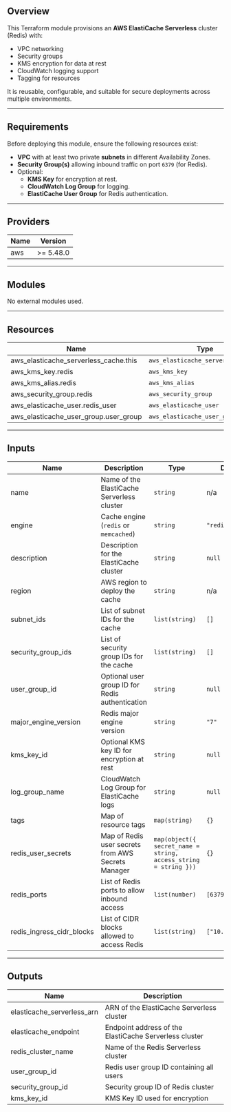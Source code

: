 ## Overview
This Terraform module provisions an **AWS ElastiCache Serverless** cluster (Redis) with:

- VPC networking
- Security groups
- KMS encryption for data at rest
- CloudWatch logging support
- Tagging for resources

It is reusable, configurable, and suitable for secure deployments across multiple environments.

---

## Requirements

Before deploying this module, ensure the following resources exist:

- **VPC** with at least two private **subnets** in different Availability Zones.
- **Security Group(s)** allowing inbound traffic on port `6379` (for Redis).
- Optional:
  - **KMS Key** for encryption at rest.
  - **CloudWatch Log Group** for logging.
  - **ElastiCache User Group** for Redis authentication.

---

## Providers

| Name | Version |
|------|---------|
| aws  | >= 5.48.0 |

---

## Modules

No external modules used.

---

## Resources

| Name | Type |
|------|------|
| aws_elasticache_serverless_cache.this | `aws_elasticache_serverless_cache` |
| aws_kms_key.redis | `aws_kms_key` |
| aws_kms_alias.redis | `aws_kms_alias` |
| aws_security_group.redis | `aws_security_group` |
| aws_elasticache_user.redis_user | `aws_elasticache_user` |
| aws_elasticache_user_group.user_group | `aws_elasticache_user_group` |

---

## Inputs

| Name | Description | Type | Default | Required |
|------|-------------|------|---------|:--------:|
| name | Name of the ElastiCache Serverless cluster | `string` | n/a | yes |
| engine | Cache engine (`redis` or `memcached`) | `string` | `"redis"` | no |
| description | Description for the ElastiCache cluster | `string` | `null` | no |
| region | AWS region to deploy the cache | `string` | n/a | yes |
| subnet_ids | List of subnet IDs for the cache | `list(string)` | `[]` | no |
| security_group_ids | List of security group IDs for the cache | `list(string)` | `[]` | no |
| user_group_id | Optional user group ID for Redis authentication | `string` | `null` | no |
| major_engine_version | Redis major engine version | `string` | `"7"` | no |
| kms_key_id | Optional KMS key ID for encryption at rest | `string` | `null` | no |
| log_group_name | CloudWatch Log Group for ElastiCache logs | `string` | `null` | no |
| tags | Map of resource tags | `map(string)` | `{}` | no |
| redis_user_secrets | Map of Redis user secrets from AWS Secrets Manager | `map(object({ secret_name = string, access_string = string }))` | `{}` | no |
| redis_ports | List of Redis ports to allow inbound access | `list(number)` | `[6379]` | no |
| redis_ingress_cidr_blocks | List of CIDR blocks allowed to access Redis | `list(string)` | `["10.0.0.0/16"]` | no |

---

## Outputs

| Name | Description |
|------|-------------|
| elasticache_serverless_arn | ARN of the ElastiCache Serverless cluster |
| elasticache_endpoint | Endpoint address of the ElastiCache Serverless cluster |
| redis_cluster_name | Name of the Redis Serverless cluster |
| user_group_id | Redis user group ID containing all users |
| security_group_id | Security group ID of Redis cluster |
| kms_key_id | KMS Key ID used for encryption |
